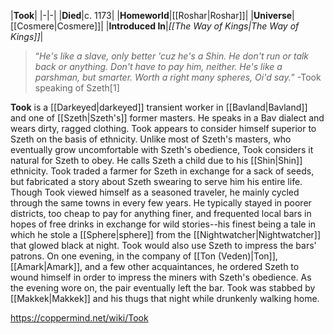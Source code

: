 |**Took**|
|-|-|
|**Died**|c. 1173|
|**Homeworld**|[[Roshar\|Roshar]]|
|**Universe**|[[Cosmere\|Cosmere]]|
|**Introduced In**|*[[The Way of Kings\|The Way of Kings]]*|

>“*He's like a slave, only better 'cuz he's a Shin. He don't run or talk back or anything. Don't have to pay him, neither. He's like a parshman, but smarter. Worth a right many spheres, Oi'd say.*”
\-Took speaking of Szeth[1]


**Took** is a [[Darkeyed\|darkeyed]] transient worker in [[Bavland\|Bavland]] and one of [[Szeth\|Szeth's]] former masters.
He speaks in a Bav dialect and wears dirty, ragged clothing. Took appears to consider himself superior to Szeth on the basis of ethnicity. Unlike most of Szeth's masters, who eventually grow uncomfortable with Szeth's obedience, Took considers it natural for Szeth to obey. He calls Szeth a child due to his [[Shin\|Shin]] ethnicity.
Took traded a farmer for Szeth in exchange for a sack of seeds, but fabricated a story about Szeth swearing to serve him his entire life. Though Took viewed himself as a seasoned traveler, he mainly cycled through the same towns in every few years. He typically stayed in poorer districts, too cheap to pay for anything finer, and frequented local bars in hopes of free drinks in exchange for wild stories--his finest being a tale in which he stole a [[Sphere\|sphere]] from the [[Nightwatcher\|Nightwatcher]] that glowed black at night. Took would also use Szeth to impress the bars' patrons. On one evening, in the company of [[Ton (Veden)\|Ton]], [[Amark\|Amark]], and a few other acquaintances, he ordered Szeth to wound himself in order to impress the miners with Szeth's obedience. As the evening wore on, the pair eventually left the bar. Took was stabbed by [[Makkek\|Makkek]] and his thugs that night while drunkenly walking home.



https://coppermind.net/wiki/Took